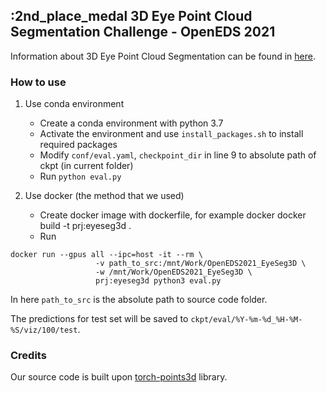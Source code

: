 
## :2nd_place_medal 3D Eye Point Cloud Segmentation Challenge - OpenEDS 2021

Information about 3D Eye Point Cloud Segmentation can be found in [here](https://research.fb.com/programs/facebook-openeds-2021-challenge/).

### How to use
1. Use conda environment
      - Create a conda environment with python 3.7
      - Activate the environment and use `install_packages.sh` to install required packages
      - Modify `conf/eval.yaml`, `checkpoint_dir` in line 9 to absolute path of ckpt (in current folder)
      - Run `python eval.py`

2. Use docker (the method that we used)
    - Create docker image with dockerfile, for example docker docker build -t prj:eyeseg3d .
    - Run
 ```
 docker run --gpus all --ipc=host -it --rm \
                    -v path_to_src:/mnt/Work/OpenEDS2021_EyeSeg3D \
                    -w /mnt/Work/OpenEDS2021_EyeSeg3D \
                    prj:eyeseg3d python3 eval.py
```

   In here `path_to_src` is the absolute path to source code folder.

The predictions for test set will be saved to `ckpt/eval/%Y-%m-%d_%H-%M-%S/viz/100/test`.

### Credits
Our source code is built upon [torch-points3d](https://github.com/nicolas-chaulet/torch-points3d) library.

